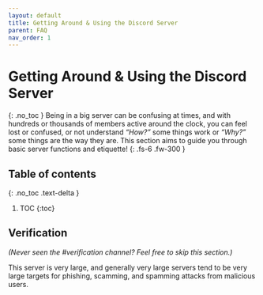 ```yaml
---
layout: default
title: Getting Around & Using the Discord Server
parent: FAQ
nav_order: 1
---
```

# Getting Around & Using the Discord Server
{: .no_toc }
Being in a big server can be confusing at times, and with hundreds or thousands of members active around the clock, you can feel lost or confused, or not understand *“How?”* some things work or *“Why?”* some things are the way they are. This section aims to guide you through basic server functions and etiquette!
{: .fs-6 .fw-300 }

## Table of contents
{: .no_toc .text-delta }

1. TOC
{:toc}

## Verification
*(Never seen the #verification channel? Feel free to skip this section.)*

This server is very large, and generally very large servers tend to be very large targets for phishing, scamming, and spamming attacks from malicious users.